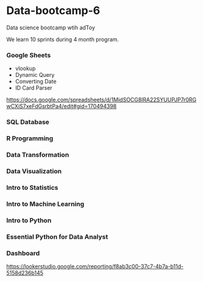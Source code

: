 # Data-bootcamp-6
Data science bootcamp wtih adToy

We learn 10 sprints during 4 month program.


### Google Sheets
- vlookup
- Dynamic Query
- Converting Date
- ID Card Parser

https://docs.google.com/spreadsheets/d/1MidSOCG8lRA22SYUUPJP7r0RGwCXiS7xeFdGsrbtPa4/edit#gid=170494398
### SQL Database
### R Programming
### Data Transformation
### Data Visualization
### Intro to Statistics
### Intro to Machine Learning
### Intro to Python
### Essential Python for Data Analyst
### Dashboard

https://lookerstudio.google.com/reporting/f8ab3c00-37c7-4b7a-b11d-5158d236b145

